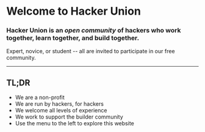 # Welcome to Hacker Union

### Hacker Union is an *open community* of hackers who work together, learn together, and build together.

Expert, novice, or student -- all are invited to participate in our free community.

----

## TL;DR

 - We are a non-profit
 - We are run by hackers, for hackers
 - We welcome all levels of experience
 - We work to support the builder community
 - Use the menu to the left to explore this website
